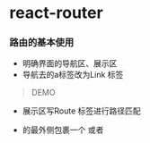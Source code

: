 # react-router
### 路由的基本使用
- 明确界面的导航区、展示区
- 导航去的a标签改为Link 标签
> <Link to="/about">DEMO</Link>
- 展示区写Route 标签进行路径匹配
> <Route path="/about" component={DEMO} /> 
- <App>的最外侧包裹一个<BrowserRouter> 或者 <HashRouter>